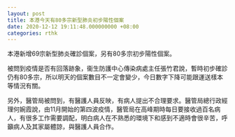 ```yaml
---
layout: post
title: 本港今天有80多宗新型肺炎初步陽性個案
date: 2020-12-12 19:11:48.000000000 +08:00
categories: rthk
---
```


本港新增69宗新型肺炎確診個案，另有80多宗初步陽性個案。

被問到疫情是否有回落跡象，衞生防護中心傳染病處主任張竹君說，暫時初步確診仍有80多宗，所以明天的個案數目不一定會變少，今日數字下降可能跟運送樣本等情況有關。

另外，醫管局被問到，有醫護人員反映，有病人提出不合理要求。醫管局總行政經理何婉霞說，由11月開始的第四波疫情，醫管局在高峰期時每日要接收過百名病人，有很多工作需要調配，明白病人在不熟悉的環境下和感到不適時會很辛苦，呼籲病人及其家屬體諒，與醫護人員合作。
